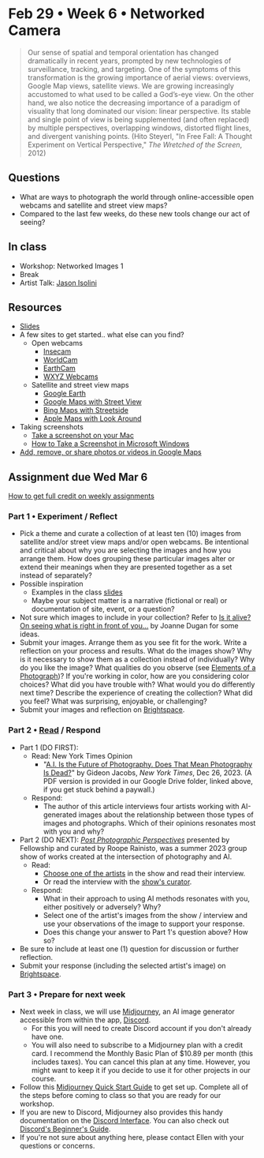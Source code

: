 # Feb 29 • Week 6 • Networked Camera

> Our sense of spatial and temporal orientation has changed dramatically in
> recent years, prompted by new technologies of surveillance, tracking, and
> targeting. One of the symptoms of this transformation is the growing
> importance of aerial views: overviews, Google Map views, satellite views. We
> are growing increasingly accustomed to what used to be called a God’s-eye
> view. On the other hand, we also notice the decreasing importance of a
> paradigm of visuality that long dominated our vision: linear perspective. Its
> stable and single point of view is being supplemented (and often replaced) by
> multiple perspectives, overlapping windows, distorted flight lines, and
> divergent vanishing points. (Hito Steyerl, "In Free Fall: A Thought Experiment
> on Vertical Perspective," *The Wretched of the Screen*, 2012)

## Questions

- What are ways to photograph the world through online-accessible open webcams
  and satellite and street view maps?
- Compared to the last few weeks, do these new tools change our act of seeing?

## In class

- Workshop: Networked Images 1
- Break
- Artist Talk: [Jason Isolini](https://jisolini.com/)

## Resources

- [Slides](https://drive.google.com/drive/folders/1qIvZPNF94dAizOjOpymky5bexo8bdELj?usp=drive_link)
- A few sites to get started.. what else can you find?
  - Open webcams
    - [Insecam](http://www.insecam.org/en/)
    - [WorldCam](https://worldcam.eu/)
    - [EarthCam](https://www.earthcam.com/)
    - [WXYZ Webcams](https://wxyzwebcams.com/)
  - Satellite and street view maps
    - [Google Earth](https://earth.google.com/web/)
    - [Google Maps with Street View](https://www.google.com/streetview/)
    - [Bing Maps with Streetside](https://www.bing.com/maps)
    - [Apple Maps with Look Around](https://www.apple.com/maps/)
- Taking screenshots
  - [Take a screenshot on your Mac](https://support.apple.com/en-us/HT201361)
  - [How to Take a Screenshot in Microsoft
    Windows](https://www.wikihow.com/Take-a-Screenshot-in-Microsoft-Windows#Taking-a-Full-Screen-Screenshot-on-Windows-8.2C-10.2C-and-11)
- [Add, remove, or share photos or videos in Google
  Maps](https://support.google.com/maps/answer/2622947?hl=en&co=GENIE.Platform=Desktop)

## Assignment due Wed Mar 6

[How to get full credit on weekly
assignments](https://github.com/ellennickles/xphoto-s24/tree/main#assessment-and-evaluation)

### Part 1 • Experiment / Reflect

- Pick a theme and curate a collection of at least ten (10) images from
  satellite and/or street view maps and/or open webcams. Be intentional and
  critical about why you are selecting the images and how you arrange them. How
  does grouping these particular images alter or extend their meanings when they
  are presented together as a set instead of separately?
- Possible inspiration
  - Examples in the class
    [slides](https://drive.google.com/drive/folders/1qIvZPNF94dAizOjOpymky5bexo8bdELj?usp=drive_link)
  - Maybe your subject matter is a narrative (fictional or real) or
    documentation of site, event, or a question?
- Not sure which images to include in your collection? Refer to [Is it alive? On
  seeing what is right in front of
  you...](https://github.com/ellennickles/xphoto-s24/blob/main/resources/is-it-alive.md)
  by Joanne Dugan for some ideas.
- Submit your images. Arrange them as you see fit for the work. Write a
  reflection on your process and results. What do the images show? Why is it
  necessary to show them as a collection instead of individually? Why do you
  like the image? What qualities do you observe (see [Elements of a
  Photograph](https://github.com/ellennickles/xphoto-s24/blob/main/resources/photograph-elements.md))?
  If you're working in color, how are you considering color choices? What did
  you have trouble with? What would you do differently next time? Describe the
  experience of creating the collection? What did you feel? What was surprising,
  enjoyable, or challenging?
- Submit your images and reflection on
  [Brightspace](https://brightspace.nyu.edu/d2l/home/344680).

### Part 2 • [Read](https://drive.google.com/drive/folders/1qIvZPNF94dAizOjOpymky5bexo8bdELj) / Respond

- Part 1 (DO FIRST):
  - Read: New York Times Opinion
    - "[A.I. Is the Future of Photography. Does That Mean Photography Is
    Dead?](https://www.nytimes.com/2023/12/26/opinion/ai-future-photography.html?smid=nytcore-ios-share&referringSource=articleShare)" by Gideon Jacobs, *New York Times*, Dec 26, 2023. (A PDF version is provided in our Google Drive folder, linked above, if you get stuck behind a paywall.)
  - Respond:
    - The author of this article interviews four artists working with
      AI-generated images about the relationship between those types of images
      and photographs. Which of their opinions resonates most with you and why?
- Part 2 (DO NEXT): *[Post Photographic
  Perspectives](https://postphotography.xyz/ppp1/index-szn-1)* presented by
  Fellowship and curated by Roope Rainisto, was a summer 2023 group
  show of works created at the intersection of photography and AI.
  - Read:
    - [Choose one of the
    artists](https://postphotography.xyz/ppp2/in-conversation) in the show and
    read their interview.
    - Or read the interview with the [show's
    curator](https://postphotography.xyz/in-conversation).
  - Respond:
    - What in their approach to using AI methods resonates with you, either
      positively or adversely? Why?
    - Select one of the artist's images from the show / interview and use your
      observations of the image to support your response.
    - Does this change your answer to Part 1's question above? How so?
- Be sure to include at least one (1) question for discussion or further
  reflection.
- Submit your response (including the selected artist's image) on
  [Brightspace](https://brightspace.nyu.edu/d2l/home/344680).

### Part 3 • Prepare for next week

- Next week in class, we will use [Midjourney](https://www.midjourney.com/home),
  an AI image generator accessible from within the app, [Discord](https://discord.com/).
  - For this you will need to create Discord account if you don't already
    have one.
  - You will also need to subscribe to a Midjourney plan with a credit card. I
    recommend the Monthly Basic Plan of $10.89 per month (this includes taxes).
    You can cancel this plan at any time. However, you might want to keep it if
    you decide to use it for other projects in our course.
- Follow this [Midjourney Quick Start
  Guide](https://docs.midjourney.com/docs/quick-start) to get set up. Complete
  all of the steps before coming to class so that you are ready for our workshop.
- If you are new to Discord, Midjourney also provides this handy documentation
  on the [Discord
  Interface](https://docs.midjourney.com/docs/midjourney-discord). You can also
  check out [Discord's Beginner's
  Guide](https://support.discord.com/hc/en-us/articles/360045138571-Beginner-s-Guide-to-Discord).
- If you're not sure about anything here, please contact Ellen with your
  questions or concerns.
